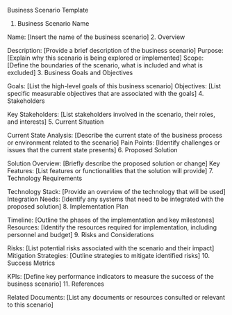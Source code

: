Business Scenario Template
1. Business Scenario Name

Name: [Insert the name of the business scenario]
2. Overview

Description: [Provide a brief description of the business scenario]
Purpose: [Explain why this scenario is being explored or implemented]
Scope: [Define the boundaries of the scenario, what is included and what is excluded]
3. Business Goals and Objectives

Goals:
[List the high-level goals of this business scenario]
Objectives:
[List specific measurable objectives that are associated with the goals]
4. Stakeholders

Key Stakeholders:
[List stakeholders involved in the scenario, their roles, and interests]
5. Current Situation

Current State Analysis:
[Describe the current state of the business process or environment related to the scenario]
Pain Points:
[Identify challenges or issues that the current state presents]
6. Proposed Solution

Solution Overview:
[Briefly describe the proposed solution or change]
Key Features:
[List features or functionalities that the solution will provide]
7. Technology Requirements

Technology Stack:
[Provide an overview of the technology that will be used]
Integration Needs:
[Identify any systems that need to be integrated with the proposed solution]
8. Implementation Plan

Timeline:
[Outline the phases of the implementation and key milestones]
Resources:
[Identify the resources required for implementation, including personnel and budget]
9. Risks and Considerations

Risks:
[List potential risks associated with the scenario and their impact]
Mitigation Strategies:
[Outline strategies to mitigate identified risks]
10. Success Metrics

KPIs:
[Define key performance indicators to measure the success of the business scenario]
11. References

Related Documents:
[List any documents or resources consulted or relevant to this scenario]